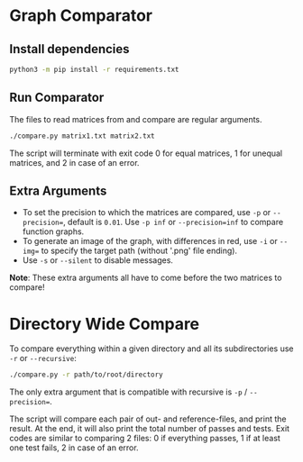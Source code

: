 # Graph Comparator

## Install dependencies

```bash
python3 -m pip install -r requirements.txt
```

## Run Comparator

The files to read matrices from and compare are regular arguments.
```bash
./compare.py matrix1.txt matrix2.txt
```

The script will terminate with exit code 0 for equal matrices, 1 for unequal matrices, and 2 in case of an error.

## Extra Arguments
- To set the precision to which the matrices are compared, use `-p` or `--precision=`, default is `0.01`. Use `-p inf` or `--precision=inf` to compare function graphs.
- To generate an image of the graph, with differences in red, use `-i` or `--img=` to specify the target path (without '.png' file ending).
- Use `-s` or `--silent` to disable messages.

**Note**: These extra arguments all have to come before the two matrices to compare!

# Directory Wide Compare
To compare everything within a given directory and all its subdirectories use `-r` or `--recursive`:
```bash
./compare.py -r path/to/root/directory
```

The only extra argument that is compatible with recursive is `-p` / `--precision=`.

The script will compare each pair of out- and reference-files, and print the result. At the end, it will also print the total number of passes and tests.
Exit codes are similar to comparing 2 files: 0 if everything passes, 1 if at least one test fails, 2 in case of an error.
